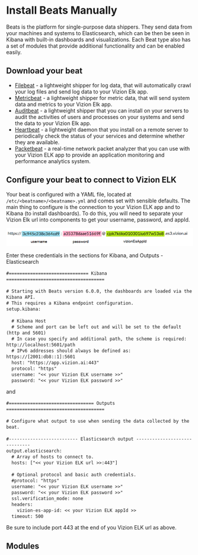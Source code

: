 # Install Beats Manually
Beats is the platform for single-purpose data shippers. They send data from your machines and systems to Elasticsearch, which can be then be seen in Kibana with built-in dashboards and visualizations. Each Beat type also has a set of modules that provide additional functionality and can be enabled easily.

## Download your beat
* [Filebeat](https://www.elastic.co/guide/en/beats/filebeat/current/filebeat-installation.html) - a lightweight shipper for log data, that will automatically crawl your log files and send log data to your Vizion Elk app.
* [Metricbeat](https://www.elastic.co/guide/en/beats/metricbeat/current/metricbeat-installation.html) - a lightweight shipper for metric data, that will send system data and metrics to your Vizion Elk app.
* [Auditbeat](https://www.elastic.co/guide/en/beats/auditbeat/current/auditbeat-installation.html) - a lightweight shipper that you can install on your servers to audit the activities of users and processes on your systems and send the data to your Vizion Elk app.
* [Heartbeat](https://www.elastic.co/guide/en/beats/heartbeat/current/heartbeat-installation.html) - a lightweight daemon that you install on a remote server to periodically check the status of your services and determine whether they are available. 
* [Packetbeat](https://www.elastic.co/guide/en/beats/packetbeat/current/packetbeat-installation.html) - a real-time network packet analyzer that you can use with your Vizion ELK app to provide an application monitoring and performance analytics system. 

## Configure your beat to connect to Vizion ELK

Your beat is configured with a YAML file, located at `/etc/<beatname>/<beatname>.yml` and comes set with sensible defaults. The main thing to configure is the connection to your Vizion ELK app and to Kibana (to install dashboards). To do this, you will need to separate your Vizion Elk url into components to get your username, password, and appId.

![graph on parsing vizion ELK URL](./assets/images/app-credentials-split.png)

Enter these credentials in the sections for Kibana, and Outputs - Elasticsearch
````
#============================== Kibana =====================================

# Starting with Beats version 6.0.0, the dashboards are loaded via the Kibana API.
# This requires a Kibana endpoint configuration.
setup.kibana:

  # Kibana Host
  # Scheme and port can be left out and will be set to the default (http and 5601)
  # In case you specify and additional path, the scheme is required: http://localhost:5601/path
  # IPv6 addresses should always be defined as: https://[2001:db8::1]:5601
  host: "https://app.vizion.ai:443"
  protocol: "https"
  username: "<< your Vizion ELK username >>"
  password: "<< your Vizion ELK password >>"
````
and
````
#================================ Outputs =====================================

# Configure what output to use when sending the data collected by the beat.

#-------------------------- Elasticsearch output ------------------------------
output.elasticsearch:
  # Array of hosts to connect to.
  hosts: ["<< your Vizion ELK url >>:443"]

  # Optional protocol and basic auth credentials.
  #protocol: "https"
  username: "<< your Vizion ELK username >>"
  password: "<< your Vizion ELK password >>"
  ssl.verification_mode: none
  headers:
    vizion-es-app-id: << your Vizion ELK appId >>
  timeout: 500
````
Be sure to include port 443 at the end of you Vizion ELK url as above.

## Modules
